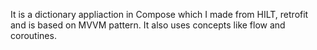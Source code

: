 It is a dictionary appliaction in Compose which I made from HILT, retrofit and is based on MVVM pattern.
It also uses concepts like flow and coroutines. 
